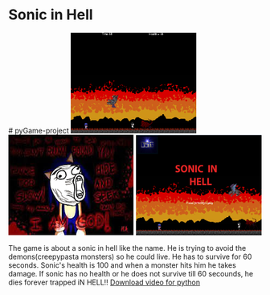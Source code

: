 <h1>Sonic in Hell</h1>
# pyGame-project
<img src = "https://github.com/eseng4313/pyGame-project/blob/master/sonic%20picture/game.PNG" width = "250" height = "200">
<img src = "https://github.com/eseng4313/pyGame-project/blob/master/sonic%20picture/ending.fw.png" width = "250" height = "200">
<img src = "https://github.com/eseng4313/pyGame-project/blob/master/sonic%20picture/titlle%20screen.PNG" width = "250" height = "200">
<p>The game is about a sonic in hell like the name. He is trying to avoid the demons(creepypasta monsters) so he could live. He has to survive for 60 seconds. Sonic's health is 100 and when a monster hits him he takes damage. If sonic has no health or he does not survive till 60 secounds, he dies forever trapped iN HELL!! 
<a href="https://classroom.google.com/c/MjIzMjM4NjE3Nlpa">Download video for python</a>
<a href="
